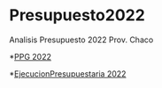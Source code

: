 # Presupuesto2022
Analisis Presupuesto 2022 Prov. Chaco


*[PPG 2022](https://arancibiapat.github.io/Presupuesto2022/PPG2022.html) 

*[EjecucionPresupuestaria 2022](https://arancibiapat.github.io/Presupuesto2022/EP2022.html) 
